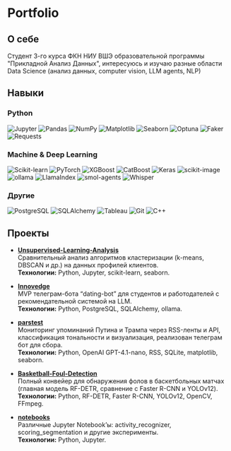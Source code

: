 # Portfolio


##  О себе
Студент 3-го курса ФКН НИУ ВШЭ образовательной программы "Прикладной Анализ Данных", интересуюсь и изучаю разные области Data Science (анализ данных, computer vision, LLM agents, NLP)
## Навыки
### Python
<p>
  <img alt="Jupyter" src="https://img.shields.io/badge/Jupyter-F37626?style=for-the-badge&logo=jupyter&logoColor=white"/>
  <img alt="Pandas" src="https://img.shields.io/badge/Pandas-150458?style=for-the-badge&logo=pandas&logoColor=white"/>
  <img alt="NumPy" src="https://img.shields.io/badge/NumPy-013243?style=for-the-badge&logo=numpy&logoColor=white"/>
  <img alt="Matplotlib" src="https://img.shields.io/badge/Matplotlib-11557C?style=for-the-badge&logo=matplotlib&logoColor=white"/>
  <img alt="Seaborn" src="https://img.shields.io/badge/Seaborn-4C78A8?style=for-the-badge&logo=seaborn&logoColor=white"/>
  <img alt="Optuna" src="https://img.shields.io/badge/Optuna-4A4E69?style=for-the-badge&logo=optuna&logoColor=white"/>
  <img alt="Faker" src="https://img.shields.io/badge/Faker-FF6F61?style=for-the-badge&logo=python&logoColor=white"/>
  <img alt="Requests" src="https://img.shields.io/badge/Requests-5A8DEE?style=for-the-badge&logo=python&logoColor=white"/>
</p>

### Machine & Deep Learning
<p>
  <img alt="Scikit-learn" src="https://img.shields.io/badge/Scikit--learn-F7931E?style=for-the-badge&logo=scikit-learn&logoColor=white"/>
  <img alt="PyTorch" src="https://img.shields.io/badge/PyTorch-ee4c2c?style=for-the-badge&logo=pytorch&logoColor=white"/>
  <img alt="XGBoost" src="https://img.shields.io/badge/XGBoost-FF9900?style=for-the-badge&logo=xgboost&logoColor=white"/>
  <img alt="CatBoost" src="https://img.shields.io/badge/CatBoost-00B2FF?style=for-the-badge&logo=catboost&logoColor=white"/>
  <img alt="Keras" src="https://img.shields.io/badge/Keras-D00000?style=for-the-badge&logo=keras&logoColor=white"/>
  <img alt="scikit-image" src="https://img.shields.io/badge/scikit--image-007ACC?style=for-the-badge&logo=python&logoColor=white"/>
  <img alt="ollama" src="https://img.shields.io/badge/ollama-8A2BE2?style=for-the-badge&logo=python&logoColor=white"/>
  <img alt="LlamaIndex" src="https://img.shields.io/badge/LlamaIndex-6A0DAD?style=for-the-badge&logo=python&logoColor=white"/>
  <img alt="smol-agents" src="https://img.shields.io/badge/smolagents-FFA500?style=for-the-badge&logo=python&logoColor=white"/>
  <img alt="Whisper" src="https://img.shields.io/badge/Whisper-000000?style=for-the-badge&logo=python&logoColor=white"/>
</p>

### Другие
<p>
  <img alt="PostgreSQL" src="https://img.shields.io/badge/PostgreSQL-336791?style=for-the-badge&logo=postgresql&logoColor=white"/>
  <img alt="SQLAlchemy" src="https://img.shields.io/badge/SQLAlchemy-000000?style=for-the-badge&logo=sqlalchemy&logoColor=white"/>
  <img alt="Tableau" src="https://img.shields.io/badge/Tableau-005F9E?style=for-the-badge&logo=tableau&logoColor=white"/>
  <img alt="Git" src="https://img.shields.io/badge/Git-F05032?style=for-the-badge&logo=git&logoColor=white"/>
  <img alt="C++" src="https://img.shields.io/badge/C%2B%2B-00599C?style=for-the-badge&logo=c%2B%2B&logoColor=white"/>
</p>


##  Проекты

- **[Unsupervised-Learning-Analysis](https://github.com/papafranchesco/Unsupervised-Learning-Analysis)**  
  Сравнительный анализ алгоритмов кластеризации (k-means, DBSCAN и др.) на данных профилей клиентов.  
  **Технологии:** Python, Jupyter, scikit-learn, seaborn. 

- **[Innovedge](https://github.com/papafranchesco/Innovedge)**  
  MVP телеграм-бота “dating-bot” для студентов и работодателей с рекомендательной системой на LLM.  
  **Технологии:** Python, PostgreSQL, SQLAlchemy, ollama. 

- **[parstest](https://github.com/papafranchesco/parstest)**  
  Мониторинг упоминаний Путина и Трампа через RSS-ленты и API, классификация тональности и визуализация, реализован телеграм бот для сбора.  
  **Технологии:** Python, OpenAI GPT-4.1-nano, RSS, SQLite, matplotlib, seaborn. 

- **[Basketball-Foul-Detection](https://github.com/papafranchesco/-Basketball_foul_detection)**  
  Полный конвейер для обнаружения фолов в баскетбольных матчах (главная модель RF-DETR, сравнение с Faster R-CNN и YOLOv12).  
  **Технологии:** Python, RF-DETR, Faster R-CNN, YOLOv12, OpenCV, FFmpeg. 


- **[notebooks](https://github.com/papafranchesco/notebooks)**  
  Различные Jupyter Notebook’ы: activity_recognizer, scoring_segmentation и другие эксперименты.  
  **Технологии:** Python, Jupyter. 

